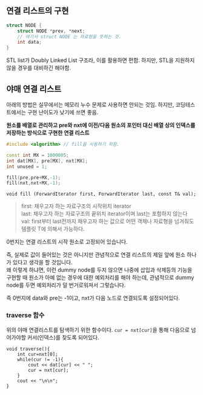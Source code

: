 ## 연결 리스트의 구현
```c++
struct NODE {
    struct NODE *prev, *next;
    // 여기서 struct NODE 는 자료형을 뜻하는 것.
    int data;
}
```

STL list가 Doubly Linked List 구조라, 이를 활용하면 편함.
하지만, STL을 지원하지 않을 경우를 대비하긴 해야함.


## 야매 연결 리스트
아래의 방법은 실무에서는 메모리 누수 문제로 사용하면 안되는 것임.
하지만, 코딩테스트에서는 구현 난이도가 낮기에 쓰면 좋음.

**원소를 배열로 관리하고 pre와 nxt에 이전/다음 원소의 포인터 대신 배열 상의 인덱스를 저장하는 방식으로 구현한 연결 리스트**
```c++
#include <algorithm> // fill을 사용하기 위함.

const int MX = 1000005;
int dat[MX], pre[MX], nxt[MX];
int unused = 1;

fill(pre,pre+MX,-1);
fill(nxt,nxt+MX,-1);
```

`void fill (ForwardIterator first, ForwardIterator last, const T& val);`
> first: 채우고자 하는 자료구조의 시작위치 iterator<br>
last: 채우고자 하는 자료구조의 끝위치 iterator이며 last는 포함하지 않는다<br>
val: first부터 last전까지 채우고자 하는 값으로 어떤 객체나 자료형을 넘겨줘도 템플릿 T에 의해서 가능하다.



0번지는 연결 리스트의 시작 원소로 고정되어 있습니다. 

즉, 실제로 값이 들어있는 것은 아니지만 관념적으로 연결 리스트의 제일 앞에 원소 하나가 있다고 생각을 할 것입니다. <br>왜 이렇게 하냐면, 이런 dummy node를 두지 않으면 나중에 삽입과 삭제등의 기능을 구현할 때 원소가 아예 없는 경우에 대한 예외처리를 해야 하는데, 관념적으로 dummy node를 두면 예외처리가 덜 번거로워져서 그렇습니다.

즉 0번지에 data와 pre는 -1이고, nxt가 다음 노드로 연결되도록 설정되어있다.


### traverse 함수
위의 야매 연결리스트를 탐색하기 위한 함수이다.
`cur = nxt[cur]`을 통해 다음으로 넘어가야할 커서(인덱스)를 찾도록 되어있다.

```
void traverse(){
    int cur=nxt[0];
    while(cur != -1){
        cout << dat[cur] << " ";
        cur = nxt[cur];
    }
    cout << "\n\n";
}
```
